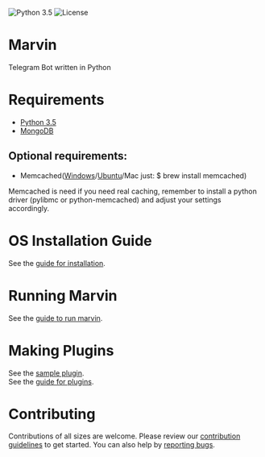 ![Python 3.5](https://img.shields.io/badge/python-3.5-blue.svg) ![License](https://img.shields.io/github/license/mashape/apistatus.svg)
# Marvin
Telegram Bot written in Python

# Requirements

- [Python 3.5](https://www.python.org/downloads/release/python-352/)
- [MongoDB](https://www.mongodb.com/download-center#community)

## Optional requirements:
- Memcached([Windows](https://commaster.net/content/installing-memcached-windows)/[Ubuntu](https://memcached.org/downloads)/Mac just: $ brew install memcached) 

Memcached is need if you need real caching, remember to install a python
driver (pylibmc or python-memcached) and adjust your settings accordingly. 

# OS Installation Guide

See the [guide for installation](https://github.com/BotDevGroup/marvin/wiki/Installation).

# Running Marvin
See the [guide to run marvin](https://github.com/BotDevGroup/marvin/wiki/Running-marvin).

# Making Plugins

See the [sample plugin](https://github.com/BotDevGroup/marvinbot_sample_plugin).  
See the [guide for plugins](https://github.com/BotDevGroup/marvin/wiki/Plugins).


# Contributing

Contributions of all sizes are welcome. Please review our [contribution guidelines](https://github.com/BotDevGroup/marvin/blob/master/CONTRIBUTING.md) to get started. You can also help by [reporting bugs](https://github.com/BotDevGroup/marvin/issues/new).
